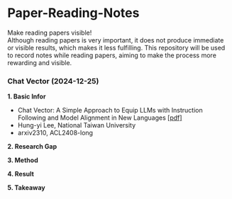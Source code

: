 # Paper-Reading-Notes
Make reading papers visible!  
Although reading papers is very important, it does not produce immediate or visible results, which makes it less fulfilling. This repository will be used to record notes while reading papers, aiming to make the process more rewarding and visible.


### Chat Vector (2024-12-25)

**1. Basic Infor**
- Chat Vector: A Simple Approach to Equip  LLMs with Instruction Following and Model Alignment in New Languages [[pdf]](https://aclanthology.org/2024.acl-long.590.pdf)
- Hung-yi Lee, National Taiwan University  
- arxiv2310, ACL2408-long 

**2. Research Gap**


**3. Method**


**4. Result**


**5. Takeaway**


<!--stackedit_data:
eyJoaXN0b3J5IjpbLTUzMjA0ODAwMSwtMTU4MTk5MzQ2MCwxOD
AwMjEzNTMxLC0yMTE2MzA2NDg4LC0xNTkxMzA0MTksODg3MDA4
NTQ1LC02NDYzMTYyNjIsNjE1MzE5MDc3LDE0Njg4NjU5NzBdfQ
==
-->